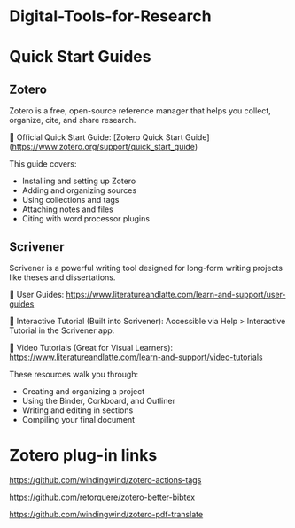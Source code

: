 # Digital-Tools-for-Research

# Quick Start Guides
## Zotero
Zotero is a free, open-source reference manager that helps you collect, organize, cite, and share research.

🔗 Official Quick Start Guide: [Zotero Quick Start Guide] (https://www.zotero.org/support/quick_start_guide)

This guide covers:

+ Installing and setting up Zotero
+ Adding and organizing sources
+ Using collections and tags
+ Attaching notes and files
+ Citing with word processor plugins
## Scrivener
Scrivener is a powerful writing tool designed for long-form writing projects like theses and dissertations.

🔗 User Guides: https://www.literatureandlatte.com/learn-and-support/user-guides

🔗 Interactive Tutorial (Built into Scrivener):
Accessible via Help > Interactive Tutorial in the Scrivener app.

🔗 Video Tutorials (Great for Visual Learners): https://www.literatureandlatte.com/learn-and-support/video-tutorials

These resources walk you through:

+ Creating and organizing a project
+ Using the Binder, Corkboard, and Outliner
+ Writing and editing in sections
+ Compiling your final document

# Zotero plug-in links
https://github.com/windingwind/zotero-actions-tags

https://github.com/retorquere/zotero-better-bibtex

https://github.com/windingwind/zotero-pdf-translate

